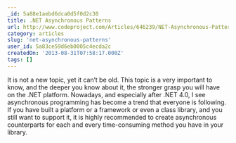 ```yaml
---
_id: 5a88e1aebd6dca0d5f0d2c30
title: .NET Asynchronous Patterns
url: http://www.codeproject.com/Articles/646239/NET-Asynchronous-Patterns
category: articles
slug: 'net-asynchronous-patterns'
user_id: 5a83ce59d6eb0005c4ecda2c
createdOn: '2013-08-31T07:58:17.000Z'
tags: []
---
```


It is not a new topic, yet it can’t be old. This topic is a very important to know, and the deeper you know about it, the stronger grasp you will have on the .NET platform. Nowadays, and especially after .NET 4.0, I see asynchronous programming has become a trend that everyone is following. If you have built a platform or a framework or even a class library, and you still want to support it, it is highly recommended to create asynchronous counterparts for each and every time-consuming method you have in your library.
